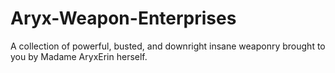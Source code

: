 # Aryx-Weapon-Enterprises
A collection of powerful, busted, and downright insane weaponry brought to you by Madame AryxErin herself.
